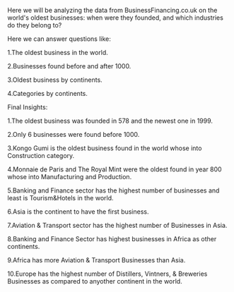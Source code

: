 Here we will be analyzing the data from BusinessFinancing.co.uk on the world's oldest businesses: when were they founded, and which industries do they belong to?

Here we can answer questions like:

1.The oldest business in the world.

2.Businesses found before and after 1000.

3.Oldest business by continents.

4.Categories by continents.

Final Insights:

1.The oldest business was founded in 578 and the newest one in 1999.

2.Only 6 businesses were found before 1000.

3.Kongo Gumi is the oldest business found in the world whose into Construction category.

4.Monnaie de Paris and The Royal Mint were the oldest found in year 800 whose into Manufacturing and Production.

5.Banking and Finance sector has the highest number of businesses and least is Tourism&Hotels in the world.

6.Asia is the continent to have the first business.

7.Aviation & Transport sector has the highest number of Businesses in Asia.

8.Banking and Finance Sector has highest businesses in Africa as other continents.

9.Africa has more Aviation & Transport Businesses than Asia.

10.Europe has the highest number of Distillers, Vintners, & Breweries Businesses as compared to anyother continent in the world.
